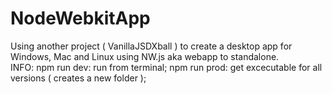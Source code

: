 # NodeWebkitApp
Using another project ( VanillaJSDXball ) to create a desktop app for Windows, Mac and Linux using NW.js aka webapp to standalone.            
INFO: 
  npm run dev: run from terminal; 
  npm run prod: get excecutable for all versions ( creates a new folder );  
